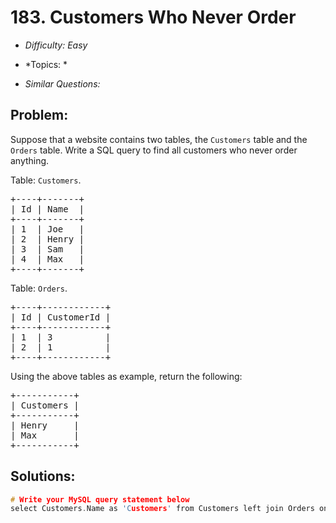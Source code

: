 # 183. Customers Who Never Order

* *Difficulty: Easy*

* *Topics: *

* *Similar Questions:*

## Problem:

<p>Suppose that a website contains two tables, the <code>Customers</code> table and the <code>Orders</code> table. Write a SQL query to find all customers who never order anything.</p>

<p>Table: <code>Customers</code>.</p>

<pre>
+----+-------+
| Id | Name  |
+----+-------+
| 1  | Joe   |
| 2  | Henry |
| 3  | Sam   |
| 4  | Max   |
+----+-------+
</pre>

<p>Table: <code>Orders</code>.</p>

<pre>
+----+------------+
| Id | CustomerId |
+----+------------+
| 1  | 3          |
| 2  | 1          |
+----+------------+
</pre>

<p>Using the above tables as example, return the following:</p>

<pre>
+-----------+
| Customers |
+-----------+
| Henry     |
| Max       |
+-----------+
</pre>

## Solutions:

```c++
# Write your MySQL query statement below
select Customers.Name as 'Customers' from Customers left join Orders on Customers.Id = Orders.CustomerId where Orders.Id is NULL
```
